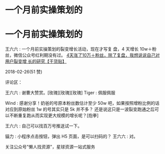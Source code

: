 # 一个月前实操策划的

# 一个月前实操策划的

王六六 : 一个月前实操策划的裂变增长活动，现在才写复 盘，4 天增长 10w＋粉丝，微信公众号红利期没有过。 [4](https://mp.weixin.qq.com/s/XjPThl9v_irnfylDU-HlCw)[天涨了](https://mp.weixin.qq.com/s/XjPThl9v_irnfylDU-HlCw)[10](https://mp.weixin.qq.com/s/XjPThl9v_irnfylDU-HlCw)[万＋粉丝，除了复盘，我想说说自己对用户裂变增 长的研究【干货贴】](https://mp.weixin.qq.com/s/XjPThl9v_irnfylDU-HlCw)

2018-02-26(51 赞)

评论区：

王六六 : 谢曹大赞赏。[玫瑰][玫瑰][玫瑰] Tiger : 佩服佩服

Wind : 感谢分享！奶爸的号原本粉丝数估计至少 50w 吧，如果按照增粉比例的话对应到原始粉丝 1w 的号其实只是 5k 并不多？ 还是说这只是一波裂变跑通之后可以不断重复跑从而实现更大规模的增长呢？[抱拳]

王六六 : 自己可以找百万号推送试一下。

貓力 : 小程序点击按钮，弹出 H5 页面，是可以扫码的？ 王六六 : 对。

关注公众号"懒人找资源"，星球资源一站式服务